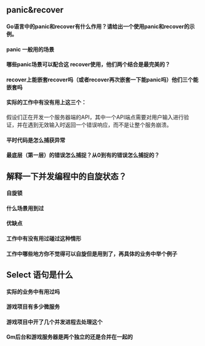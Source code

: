 ## panic&recover
#### Go语言中的panic和recover有什么作用？请给出一个使用panic和recover的示例。

#### panic 一般用的场景

#### 哪些panic场景可以配合这 recover使用，他们两个结合是最完美的？

#### recover上能嵌套recover吗（或者recover再次嵌套一下能panic吗）他们三个能嵌套吗

#### 实际的工作中有没有用上这三个：

假设们正在开发一个服务器端的API，其中一个API端点需要对用户输入进行验证，并在遇到无效输入时返回一个错误响应，而不是让整个服务崩溃。

#### 平时代码是怎么捕获异常

#### 最底层（第一层）的错误怎么捕捉？从0到有的错误怎么捕捉的？

## 解释一下并发编程中的自旋状态？

#### 自旋锁

#### 什么场景用到过

#### 优缺点

#### 工作中有没有用过碰过这种情形

#### 工作中哪些地方你不觉得可以自旋但是用到了，再具体的业务中举个例子

## Select 语句是什么

#### 实际的业务中有用过吗

#### 游戏项目有多少微服务

#### 游戏项目中开了几个并发进程去处理这个

#### Gm后台和游戏服务器是两个独立的还是合并在一起的

